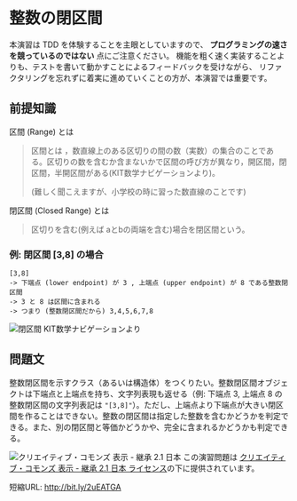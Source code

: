 整数の閉区間
==========

本演習は TDD を体験することを主眼としていますので、 __プログラミングの速さを競っているのではない__ 点にご注意ください。
機能を粗く速く実装することよりも、テストを書いて動かすことによるフィードバックを受けながら、
リファクタリングを忘れずに着実に進めていくことの方が、本演習では重要です。

前提知識
----------

区間 (Range) とは
> 区間とは ，数直線上のある区切りの間の数（実数）の集合のことである。区切りの数を含むか含まないかで区間の呼び方が異なり，開区間，閉区間，半開区間がある(KIT数学ナビゲーションより)。
> 
> (難しく聞こえますが、小学校の時に習った数直線のことです)

閉区間 (Closed Range) とは
> 区切りを含む(例えば aとbの両端を含む)場合を閉区間という。

### 例: 閉区間 [3,8] の場合

    [3,8]
    -> 下端点 (lower endpoint) が 3 , 上端点 (upper endpoint) が 8 である整数閉区間
    -> 3 と 8 は区間に含まれる
    -> つまり (整数閉区間だから) 3,4,5,6,7,8

![閉区間 KIT数学ナビゲーションより](http://w3e.kanazawa-it.ac.jp/math/category/other/img/heikukan.gif "閉区間")


問題文
----------

整数閉区間を示すクラス（あるいは構造体）をつくりたい。整数閉区間オブジェクトは下端点と上端点を持ち、文字列表現も返せる（例: 下端点 3, 上端点 8 の整数閉区間の文字列表記は `"[3,8]"`）。ただし、上端点より下端点が大きい閉区間を作ることはできない。整数の閉区間は指定した整数を含むかどうかを判定できる。また、別の閉区間と等価かどうかや、完全に含まれるかどうかも判定できる。


![クリエイティブ・コモンズ 表示 - 継承 2.1 日本](http://i.creativecommons.org/l/by-sa/2.1/jp/88x31.png)
この演習問題は [クリエイティブ・コモンズ 表示 - 継承 2.1 日本 ライセンス](http://creativecommons.org/licenses/by-sa/2.1/jp/)の下に提供されています。



短縮URL: http://bit.ly/2uEATGA